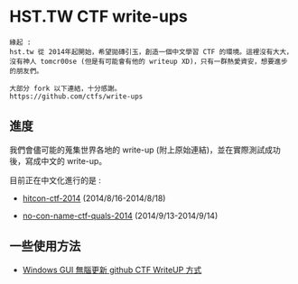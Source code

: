 # HST.TW CTF write-ups
	緣起 :
	hst.tw 從 2014年起開始，希望拋磚引玉，創造一個中文學習 CTF 的環境。這裡沒有大大，沒有神人 tomcr00se (但是有可能會有他的 writeup XD)，只有一群熱愛資安，想要進步的朋友們。

	大部分 fork 以下連結，十分感謝。
	https://github.com/ctfs/write-ups
## 進度
我們會儘可能的蒐集世界各地的 write-up (附上原始連結)，並在實際測試成功後，寫成中文的 write-up。

目前正在中文化進行的是 : 

- [hitcon-ctf-2014](hitcon-ctf-2014)  (2014/8/16-2014/8/18) 

- [no-con-name-ctf-quals-2014](no-con-name-ctf-quals-2014)  (2014/9/13-2014/9/14)

## 一些使用方法
- [Windows GUI 無腦更新 github CTF WriteUP 方式](windowsgithub101.md)
